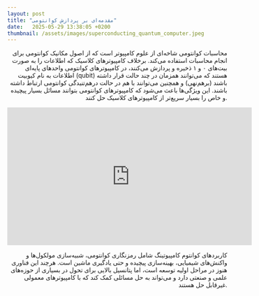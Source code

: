 ```yaml
---
layout: post
title: "مقدمه‌ای بر پردازش کوانتومی"
date:   2025-05-29 13:38:05 +0200
thumbnail: /assets/images/superconducting_quantum_computer.jpeg
---
```


<p style="text-align: right;">
محاسبات کوانتومی شاخه‌ای از علوم کامپیوتر است که از اصول مکانیک کوانتومی برای انجام محاسبات استفاده می‌کند. برخلاف کامپیوترهای کلاسیک که اطلاعات را به صورت بیت‌های ۰ و ۱ ذخیره و پردازش می‌کنند، در کامپیوترهای کوانتومی واحدهای پایه‌ای اطلاعات به نام کیوبیت (qubit) هستند که می‌توانند همزمان در چند حالت قرار داشته باشند (برهم‌نهی) و همچنین می‌توانند با هم در حالت درهم‌تنیدگی کوانتومی ارتباط داشته باشند. این ویژگی‌ها باعث می‌شود که کامپیوترهای کوانتومی بتوانند مسائل بسیار پیچیده و خاص را بسیار سریع‌تر از کامپیوترهای کلاسیک حل کنند.
</p>


<div style="text-align:center;">
    <iframe width="560" height="315" 
        src="https://www.youtube.com/embed/RQWpF2Gb-gU" 
        title="YouTube video player" 
        frameborder="0" 
        allow="accelerometer; autoplay; clipboard-write; encrypted-media; gyroscope; picture-in-picture" 
        allowfullscreen>
    </iframe>
</div>

<p style="text-align: right;">
کاربردهای کوانتوم کامپیوتینگ شامل رمزنگاری کوانتومی، شبیه‌سازی مولکول‌ها و واکنش‌های شیمیایی، بهینه‌سازی پیچیده و حتی یادگیری ماشین است. هرچند این فناوری هنوز در مراحل اولیه توسعه است، اما پتانسیل بالایی برای تحول در بسیاری از حوزه‌های علمی و صنعتی دارد و می‌تواند به حل مسائلی کمک کند که با کامپیوترهای معمولی غیرقابل حل هستند.
</p>